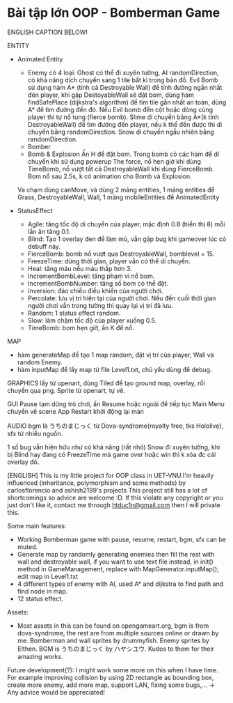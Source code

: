 # Bài tập lớn OOP - Bomberman Game 
ENGLISH CAPTION BELOW!


ENTITY
- Animated Entity
   + Enemy có 4 loại:
      Ghost có thể đi xuyên tường, AI randomDirection, có khả năng dịch chuyển sang 1 tile bất kì trong bản đồ.
      Evil Bomb sử dụng hàm A* (tính cả Destroyable Wall) để tính đường ngắn nhất đên player, khi gặp DestoyableWall sẽ đặt bom, dùng hàm findSafePlace (dijkstra's algorithm) để         tìm tile gần nhất an toàn, dùng A* để tìm đường đến đó. Nếu Evil bomb đến cột hoặc dòng cùng player thì tự nổ tung (fierce bomb).
      Slime di chuyển bằng A*(k tính DestroyableWall) để tìm đường đến player, nếu k thể đến được thì di chuyển bằng randomDirection.
      Snow di chuyển ngẫu nhiên bằng randomDirection.
   + Bomber
   + Bomb & Explosion
      Ấn H để đặt bom.
      Trong bomb có các hàm để di chuyển khi sử dụng powerup The force, nổ hẹn giờ khi dùng TimeBomb, nổ vượt tất cả DestroyableWall khi dùng FierceBomb.
      Bom nổ sau 2.5s, k có animation cho Bomb và Explosion.
      
    Va chạm dùng canMove, và dùng 2 mảng entities, 1 mảng entities để Grass, DestroyableWall, Wall, 1 mảng mobileEntities để AnimatedEntity
- StatusEffect
   + Agile: tăng tốc độ di chuyển của player, mặc định 0.8 (hiển thị 8) mỗi lần ăn tăng 0.1.
   + Blind: Tạo 1 overlay đen để làm mù, vẫn gặp bug khi gameover lúc có debuff này.
   + FierceBomb: bomb nổ vượt qua DestroyableWall, bomblevel = 15.
   + FreezeTime: dừng thời gian, player vẫn có thể di chuyển.
   + Heal: tăng máu nếu máu thấp hơn 3.
   + IncrementBombLevel: tăng phạm vi nổ bom.
   + IncrementBombNumber: tăng số bom có thể đặt.
   + Inversion: đảo chiều điều khiển của người chơi.
   + Percolate: lưu vị trí hiện tại của người chơi. Nếu đến cuối thời gian người chơi vẫn trong tường thì quay lại vị trí đã lưu.
   + Random: 1 status effect random.
   + Slow: làm chậm tốc độ của player xuống 0.5.
   + TimeBomb: bom hẹn giờ, ấn K để nổ.
   
MAP
- hàm generateMap để tạo 1 map random, đặt vị trí của player, Wall và random Enemy.
- hàm inputMap để lấy map từ file Level1.txt, chủ yếu dùng để debug.

GRAPHICS lấy từ openart, dùng Tiled để tạo ground map, overlay, rồi chuyển qua png. Sprite từ openart, tự vẽ.

GUI
Pause tạm dừng trò chơi, ấn Resume hoặc ngoài để tiếp tục
Main Menu chuyển về scene App
Restart khởi động lại màn

AUDIO bgm là うちのまじっく từ Dova-syndrome(royalty free, tks Hololive), sfx từ nhiều nguồn.

1 số bug vẫn hiện hữu như có khả năng (rất nhỏ) Snow đi xuyên tường, khi bị Blind hay đang có FreezeTime mà game over hoặc win thì k xóa đc cái overlay đó.


[ENGLISH]
This is my little project for OOP class in UET-VNU.I'm heavily influenced (inheritance, polymorphism and some methods) by carlosflorencio and ashish2199's projects
This project still has a lot of shortcomings so advice are welcome :D. If this violate any copyright or you just don't like it, contact me through htduc1n@gmail.com
then I will private this.

Some main features:
- Working Bomberman game with pause, resume, restart, bgm, sfx can be muted.
- Generate map by randomly generating enemies then fill the rest with wall and destroyable wall, if you want to use text file instead, in init() method in GameManagement,
replace with MapGenerator.inputMap(); edit map in Level1.txt
- 4 different types of enemy with AI, used A* and dijkstra to find path and find node in map.
- 12 status effect.

Assets:
- Most assets in this can be found on opengameart.org, bgm is from dova-syndrome, the rest are from multiple sources online or drawn by me.
   Bomberman and wall sprites by drummyfish.
   Enemy sprites by Elthen.
   BGM is うちのまじっく by ハヤシユウ.
Kudos to them for their amazing works.

Future development(?):
I might work some more on this when I have time. For example improving collision by using 2D rectangle as bounding box, create more enemy, add more map, support LAN,
fixing some bugs,...
-> Any advice would be appreciated!





